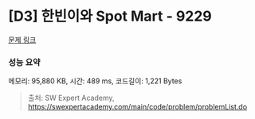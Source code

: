 # [D3] 한빈이와 Spot Mart - 9229 

[문제 링크](https://swexpertacademy.com/main/code/problem/problemDetail.do?contestProbId=AW8Wj7cqbY0DFAXN) 

### 성능 요약

메모리: 95,880 KB, 시간: 489 ms, 코드길이: 1,221 Bytes



> 출처: SW Expert Academy, https://swexpertacademy.com/main/code/problem/problemList.do